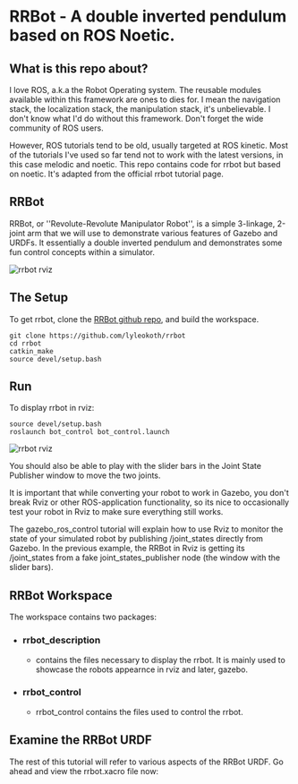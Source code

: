 # RRBot - A double inverted pendulum based on ROS Noetic.

## What is this repo about?

I love ROS, a.k.a the Robot Operating system. The reusable modules available within this framework are ones to dies for. I mean the navigation stack, the localization stack, the manipulation stack, it's unbelievable. I don't know what I'd do without this framework. Don't forget the wide community of ROS users.

However, ROS tutorials tend to be old, usually targeted at ROS kinetic. Most of the tutorials I've used so far tend not to work with the latest versions, in this case melodic and noetic. This repo contains code for rrbot but based on noetic. It's adapted from the official rrbot tutorial page.

## RRBot

RRBot, or ''Revolute-Revolute Manipulator Robot'', is a simple 3-linkage, 2-joint arm that we will use to demonstrate various features of Gazebo and URDFs. It essentially a double inverted pendulum and demonstrates some fun control concepts within a simulator.

![rrbot rviz](https://github.com/lyleokoth/rrbot/blob/main/resources/images/rrbot_rviz.png)

## The Setup

To get rrbot, clone the [RRBot github repo](https://github.com/lyleokoth/rrbot), and build the workspace.

```
git clone https://github.com/lyleokoth/rrbot
cd rrbot
catkin_make
source devel/setup.bash
```

## Run

To display rrbot in rviz:

```
source devel/setup.bash
roslaunch bot_control bot_control.launch
```

![rrbot rviz](https://github.com/lyleokoth/rrbot/blob/main/resources/images/rrbot_rviz.png)

You should also be able to play with the slider bars in the Joint State Publisher window to move the two joints.

It is important that while converting your robot to work in Gazebo, you don't break Rviz or other ROS-application functionality, so its nice to occasionally test your robot in Rviz to make sure everything still works.

The gazebo_ros_control tutorial will explain how to use Rviz to monitor the state of your simulated robot by publishing /joint_states directly from Gazebo. In the previous example, the RRBot in Rviz is getting its /joint_states from a fake joint_states_publisher node (the window with the slider bars).

## RRBot Workspace 

The workspace contains two packages:

- ### rrbot_description
    - contains the files necessary to display the rrbot. It is mainly used to showcase the robots appearnce in rviz and later, gazebo.
- ### rrbot_control
    - rrbot_control contains the files used to control the rrbot.

## Examine the RRBot URDF

The rest of this tutorial will refer to various aspects of the RRBot URDF. Go ahead and view the rrbot.xacro file now: